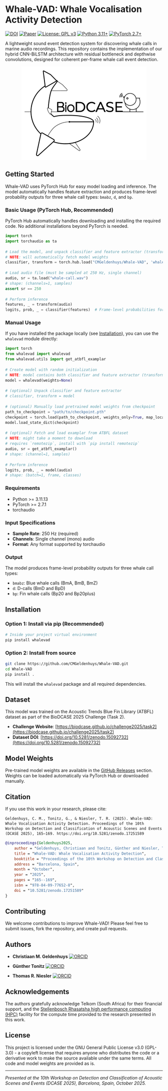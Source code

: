 # Whale-VAD: Whale Vocalisation Activity Detection

[![DOI](https://img.shields.io/badge/DOI-10.5281%2Fzenodo.17251589-blue)](https://doi.org/10.5281/zenodo.17251589)
[![Paper](https://img.shields.io/badge/Paper-DCASE%202025-green)](https://dcase.community/documents/workshop2025/proceedings/DCASE2025Workshop_Geldenhuys_57.pdf)
[![License: GPL v3](https://img.shields.io/badge/License-GPLv3-blue.svg)](https://www.gnu.org/licenses/gpl-3.0)
[![Python 3.11+](https://img.shields.io/badge/python-3.11+-blue.svg)](https://www.python.org/downloads/)
[![PyTorch 2.7+](https://img.shields.io/badge/PyTorch-2.7+-ee4c2c.svg)](https://pytorch.org/)

<!-- Banner placeholder -->
<!--![Whale-VAD Banner](assets/banner.png)-->

A lightweight sound event detection system for discovering whale calls in marine audio recordings. This repository contains the implementation of our hybrid CNN-BiLSTM architecture with residual bottleneck and depthwise convolutions, designed for coherent per-frame whale call event detection.

<!-- DCASE/BioDCASE logo placeholder -->
<p align="center">
  <img src="assets/BioDCASE_logo.png" alt="BioDCASE Logo" width="400"/>
</p>

## Getting Started

Whale-VAD uses PyTorch Hub for easy model loading and inference. The model automatically handles feature extraction and produces frame-level probability outputs for three whale call types: `bmabz`, `d`, and `bp`.

### Basic Usage (PyTorch Hub, Recommended)

PyTorch Hub automatically handles downloading and installing the required code. No additional installations beyond PyTorch is needed.

```python
import torch
import torchaudio as ta

# Load the model, and unpack classifier and feature extractor (transform)
# NOTE: will automatically fetch model weights
classifier, transform = torch.hub.load("CMGeldenhuys/Whale-VAD", 'whalevad', weights='DEFAULT')

# Load audio file (must be sampled at 250 Hz, single channel)
audio, sr = ta.load("whale-call.wav")
# shape: (channels=1, samples)
assert sr == 250

# Perform inference
features, _ = transform(audio)
logits, prob, _ = classifier(features)  # Frame-level probabilities for bmabz, d, and bp
```

### Manual Usage

If you have installed the package locally (see [Installation](#installation)), you can use the `whalevad` module directly:

```python
import torch
from whalevad import whalevad
from whalevad.utils import get_atbfl_examplar

# Create model with random initialization
# NOTE: model contains both classifier and feature extractor (transform)
model = whalevad(weights=None)

# (optional) Unpack classifier and feature extractor
# classifier, transform = model

# (optional) Manually load pretrained model weights from checkpoint
path_to_checkpoint = "path/to/checkpoint.pth"
checkpoint = torch.load(path_to_checkpoint, weights_only=True, map_location='cpu')
model.load_state_dict(checkpoint)

# (optional) Fetch and load examplar from ATBFL dataset
# NOTE: might take a moment to download
# requires `remotezip`, install with `pip install remotezip`
audio, sr = get_atbfl_examplar()
# shape: (channel=1, samples)

# Perform inference
logits, prob, _ = model(audio)
# shape: (batch=1, frame, classes)
```

### Requirements

- Python >= 3.11.13
- PyTorch >= 2.7.1
- torchaudio

### Input Specifications

- **Sample Rate**: 250 Hz (required)
- **Channels**: Single channel (mono) audio
- **Format**: Any format supported by torchaudio

### Output

The model produces frame-level probability outputs for three whale call types:
- `bmabz`: Blue whale calls (BmA, BmB, BmZ)
- `d`: D-calls (BmD and BpD)
- `bp`: Fin whale calls (Bp20 and Bp20plus)

## Installation

### Option 1: Install via pip (Recommended)

```sh
# Inside your project virtual environment
pip install whalevad
```

### Option 2: Install from source

```sh
git clone https://github.com/CMGeldenhuys/Whale-VAD.git
cd Whale-VAD
pip install .
```

This will install the `whalevad` package and all required dependencies.

## Dataset

This model was trained on the Acoustic Trends Blue Fin Library (ATBFL) dataset as part of the BioDCASE 2025 Challenge (Task 2).

- **Challenge Website**: [https://biodcase.github.io/challenge2025/task2](https://biodcase.github.io/challenge2025/task2)
- **Dataset DOI**: [https://doi.org/10.5281/zenodo.15092732](https://doi.org/10.5281/zenodo.15092732)

## Model Weights

Pre-trained model weights are available in the [GitHub Releases](https://github.com/CMGeldenhuys/Whale-VAD/releases) section. Weights can be loaded automatically via PyTorch Hub or downloaded manually.

## Citation

If you use this work in your research, please cite:

```
Geldenhuys, C. M., Tonitz, G., & Niesler, T. R. (2025). Whale-VAD: Whale Vocalisation Activity Detection. Proceedings of the 10th Workshop on Detection and Classification of Acoustic Scenes and Events (DCASE 2025), 165–169. https://doi.org/10.5281/zenodo.17251589
```

```bibtex
@inproceedings{Geldenhuys2025,
    author = "Geldenhuys, Christiaan and Tonitz, Günther and Niesler, Thomas",
    title = "Whale-VAD: Whale Vocalisation Activity Detection",
    booktitle = "Proceedings of the 10th Workshop on Detection and Classification of Acoustic Scenes and Events (DCASE 2025)",
    address = "Barcelona, Spain",
    month = "October",
    year = "2025",
    pages = "165--169",
    isbn = "978-84-09-77652-8",
    doi = "10.5281/zenodo.17251589"
}
```

## Contributing

We welcome contributions to improve Whale-VAD! Please feel free to submit issues, fork the repository, and create pull requests.


## Authors

- **Christiaan M. Geldenhuys** [![ORCID](https://img.shields.io/badge/ORCID-0000--0003--0691--0235-green.svg)](https://orcid.org/0000-0003-0691-0235)

- **Günther Tonitz** [![ORCID](https://img.shields.io/badge/ORCID-0009--0009--6030--4122-green.svg)](https://orcid.org/0009-0009-6030-4122)

- **Thomas R. Niesler** [![ORCID](https://img.shields.io/badge/ORCID-0000--0002--7341--1017-green.svg)](https://orcid.org/0000-0002-7341-1017)

## Acknowledgements

The authors gratefully acknowledge Telkom (South Africa) for their financial support, and the [Stellenbosch Rhasatsha high performance computing (HPC)](https://www0.sun.ac.za/hpc) facility for the compute time provided to the research presented in this work.

<!--<p align="center">
    <img src="assets/SU_logo.png" alt="Stellenbosch University Logo" height="100"/>
    <img src="assets/Telkom_logo.png" alt="Telkom  Logo" height="100"/>
</p>-->

## License

This project is licensed under the GNU General Public License v3.0 (GPL-3.0) - a copyleft license that requires anyone who distributes the code or a derivative work to make the source available under the same terms. All code and model weights are provided as is.

---

*Presented at the 10th Workshop on Detection and Classification of Acoustic Scenes and Events (DCASE 2025), Barcelona, Spain, October 2025.*
